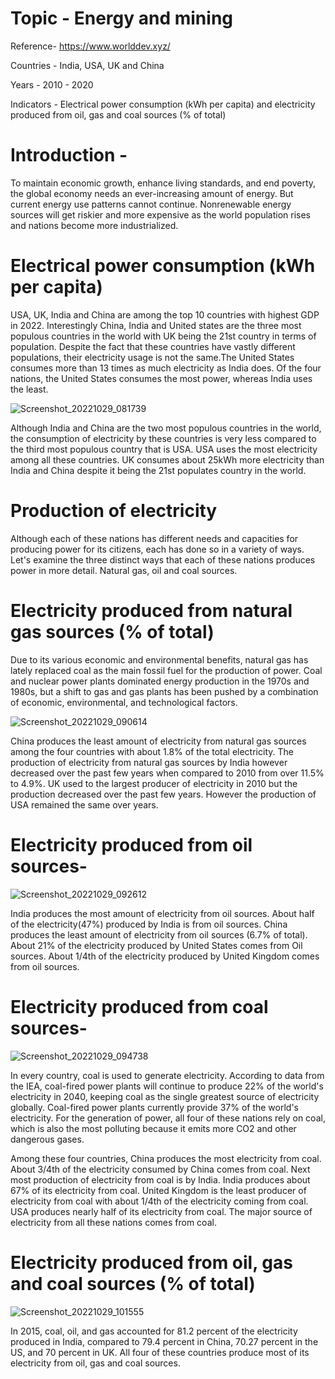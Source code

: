# Topic - Energy and mining

Reference- https://www.worlddev.xyz/

Countries -  India, USA, UK and China

Years - 2010 - 2020

Indicators - Electrical power consumption (kWh per capita) and electricity produced from oil, gas and coal sources (% of total)

# Introduction - 
To maintain economic growth, enhance living standards, and end poverty, the global economy needs an ever-increasing amount of energy. But current energy use patterns cannot continue. Nonrenewable energy sources will get riskier and more expensive as the world population rises and nations become more industrialized.

# Electrical power consumption (kWh per capita)
USA, UK, India and China are among the top 10 countries with highest GDP in 2022. Interestingly China, India and United states are the three most populous countries in the world with UK being the 21st country in terms of population. Despite the fact that these countries have vastly different populations, their electricity usage is not the same.The United States consumes more than 13 times as much electricity as India does. Of the four nations, the United States consumes the most power, whereas India uses the least.

![Screenshot_20221029_081739](https://user-images.githubusercontent.com/112661889/198857130-1bd99cfb-6ef2-4a82-a6b2-25991cd2f117.png)


Although India and China are the two most populous countries in the world, the consumption of electricity by these countries is very less compared to the third most populous country that is USA. USA uses the most electricity among all these countries. UK consumes about 25kWh more electricity than India and China despite it being the 21st populates country in the world. 

# Production of electricity
Although each of these nations has different needs and capacities for producing power for its citizens, each has done so in a variety of ways. Let's examine the three distinct ways that each of these nations produces power in more detail. Natural gas, oil and coal sources. 

# Electricity produced from natural gas sources (% of total)
Due to its various economic and environmental benefits, natural gas has lately replaced coal as the main fossil fuel for the production of power. Coal and nuclear power plants dominated energy production in the 1970s and 1980s, but a shift to gas and gas plants has been pushed by a combination of economic, environmental, and technological factors.

![Screenshot_20221029_090614](https://user-images.githubusercontent.com/112661889/198858115-8368c11d-60d5-4023-bb4f-1f4f51885b8b.png)

China produces the least amount of electricity from natural gas sources among the four countries with about 1.8% of the total electricity. The production of electricity from natural gas sources by India however decreased over the past few years when compared to 2010 from over 11.5% to 4.9%. UK used to the largest producer of electricity in 2010 but the production decreased over the past few years. However the production of USA remained the same over years.  

# Electricity produced from oil sources- 

![Screenshot_20221029_092612](https://user-images.githubusercontent.com/112661889/198858620-0081b594-5922-4608-a1ee-de247925f157.png)

India produces the most amount of electricity from oil sources. About half of the electricity(47%) produced by India is from oil sources. China produces the least amount of electricity from oil sources (6.7% of total). About 21% of the electricity produced by United States comes from Oil sources. About 1/4th of the electricity produced by United Kingdom comes from oil sources. 

# Electricity produced from coal sources- 

![Screenshot_20221029_094738](https://user-images.githubusercontent.com/112661889/198858917-c4fe6297-04e3-459e-a5c2-58c5732daa18.png)

In every country, coal is used to generate electricity. According to data from the IEA, coal-fired power plants will continue to produce 22% of the world's electricity in 2040, keeping coal as the single greatest source of electricity globally. Coal-fired power plants currently provide 37% of the world's electricity. For the generation of power, all four of these nations rely on coal, which is also the most polluting because it emits more CO2 and other dangerous gases.

Among these four countries, China produces the most electricity from coal. About 3/4th of the electricity consumed by China comes from coal. Next most production of electricity from coal is by India. India produces about 67% of its electricity from coal. United Kingdom is the least producer of electricity from coal with about 1/4th of the electricity coming from coal. USA produces nearly half of its electricity from coal. The major source of electricity from all these nations comes from coal.  

# Electricity produced from oil, gas and coal sources (% of total)

![Screenshot_20221029_101555](https://user-images.githubusercontent.com/112661889/198859577-9d54b917-1bd9-45fb-a3d8-ebee2b87a3a1.png)

In 2015, coal, oil, and gas accounted for 81.2 percent of the electricity produced in India, compared to 79.4 percent in China, 70.27 percent in the US, and 70 percent in UK. 
All four of these countries produce most of its electricity from oil, gas and coal sources. 








                 
           
                  


